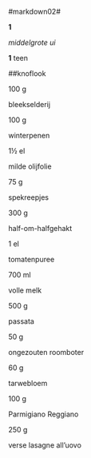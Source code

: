 #markdown02#

**1**

_middelgrote_ _ui_

**1** teen

##knoflook

100 g

bleekselderij

100 g

winterpenen

1½ el

milde olijfolie

75 g

spekreepjes

300 g

half-om-halfgehakt

1 el

tomatenpuree

700 ml

volle melk

500 g

passata

50 g

ongezouten roomboter

60 g

tarwebloem

100 g

Parmigiano Reggiano

250 g

verse lasagne all’uovo
